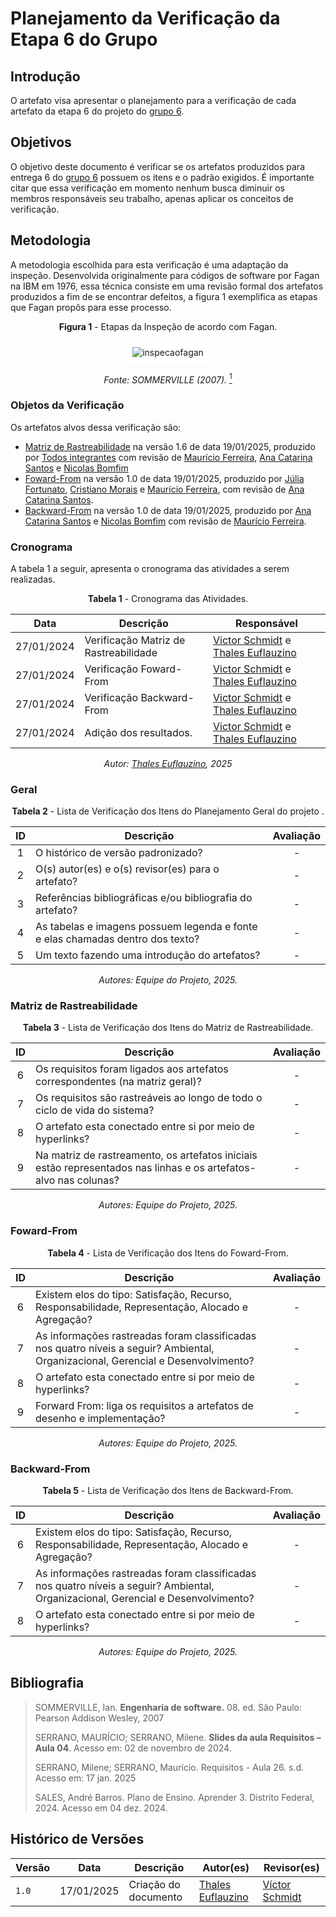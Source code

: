 # Planejamento da Verificação da Etapa 6 do Grupo

## Introdução

O artefato visa apresentar o planejamento para a verificação de cada artefato da etapa 6 do projeto do [grupo 6](https://github.com/Requisitos-de-Software/2024.2-MeuINSS).


## Objetivos

O objetivo deste documento é verificar se os artefatos produzidos para entrega 6 do [grupo 6](https://github.com/Requisitos-de-Software/2024.2-MeuINSS) possuem os itens e o padrão exigidos. É importante citar que essa verificação em momento nenhum busca diminuir os membros responsáveis seu trabalho, apenas aplicar os conceitos de verificação.

## Metodologia

A metodologia escolhida para esta verificação é uma adaptação da inspeção. Desenvolvida originalmente para códigos de software por Fagan na IBM em 1976, essa técnica consiste em uma revisão formal dos artefatos produzidos a fim de se encontrar defeitos, a figura 1 exemplifica as etapas que Fagan propôs para esse processo.

<center>

**Figura 1** - Etapas da Inspeção de acordo com Fagan.

<style>
img[alt="inspecaofagan"] {
    background-color: white;
    padding: 10px;
    border-radius: 5px;
}
</style>

![inspecaofagan](../../../assets/inspecao-fagan.png)

_Fonte: SOMMERVILLE (2007)._ <a id="anchor_5" href="#REF5"><sup>1</sup></a>

</center>

### Objetos da Verificação

Os artefatos alvos dessa verificação são:

- [Matriz de Rastreabilidade](https://requisitos-de-software.github.io/2024.2-MeuINSS/rastreabilidade/matriz/) na versão 1.6 de data 19/01/2025, produzido por [Todos integrantes](../../../../) com revisão de [Maurício Ferreira](https://github.com/mauricio-araujoo), [Ana Catarina Santos](https://github.com/an4catarina) e [Nicolas Bomfim](https://github.com/nickgehjk)
- [Foward-From](https://requisitos-de-software.github.io/2024.2-MeuINSS/rastreabilidade/foward/) na versão 1.0 de data 19/01/2025, produzido por [Júlia Fortunato](https://github.com/julia-fortunato), [Cristiano Morais](https://github.com/CristianoMoraiss) e [Maurício Ferreira](https://github.com/mauricio-araujoo), com revisão de [Ana Catarina Santos](https://github.com/an4catarina).
- [Backward-From](https://requisitos-de-software.github.io/2024.2-MeuINSS/rastreabilidade/backward-from/) na versão 1.0 de data 19/01/2025, produzido por [Ana Catarina Santos](https://github.com/an4catarina) e [Nicolas Bomfim](https://github.com/nickgehjk) com revisão de [Maurício Ferreira](https://github.com/mauricio-araujoo).

### Cronograma

A tabela 1 a seguir, apresenta o cronograma das atividades a serem realizadas.


<center>

**Tabela 1** - Cronograma das Atividades.

| Data       | Descrição                    | Responsável                                 |
| ---------- | ---------------------------- | ------------------------------------------- |
|  27/01/2024| Verificação Matriz de Rastreabilidade | [Victor Schmidt](https://github.com/moonshinerd) e [Thales Euflauzino](https://github.com/thaleseuflauzino) |
| 27/01/2024 | Verificação Foward-From |[Victor Schmidt](https://github.com/moonshinerd) e [Thales Euflauzino](https://github.com/thaleseuflauzino)  |
| 27/01/2024 | Verificação Backward-From |  [Victor Schmidt](https://github.com/moonshinerd) e [Thales Euflauzino](https://github.com/thaleseuflauzino)|
| 27/01/2024| Adição dos resultados.       |  [Victor Schmidt](https://github.com/moonshinerd) e [Thales Euflauzino](https://github.com/thaleseuflauzino)|

_Autor: [Thales Euflauzino](https://github.com/thaleseuflauzino), 2025_

</center>

### Geral

<center>

**Tabela 2** - Lista de Verificação dos Itens do Planejamento Geral do projeto .

|        ID        | Descrição                                                                                                           | Avaliação  |
| :--------------: | ------------------------------------------------------------------------------------------------------------------- | :--------: | 
| 1 | O histórico de versão padronizado? | - |
| 2 | O(s) autor(es) e o(s) revisor(es) para o artefato? | - |
| 3 | Referências bibliográficas e/ou bibliografia do artefato? | - |
| 4 | As tabelas e imagens possuem legenda e fonte e elas chamadas dentro dos texto? | - |
| 5 | Um texto fazendo uma introdução do artefatos? | - |

_Autores: Equipe do Projeto, 2025._

</center>


### Matriz de Rastreabilidade

<center>

**Tabela 3** - Lista de Verificação dos Itens do Matriz de Rastreabilidade.

|        ID        | Descrição                                                                                                           | Avaliação  |
| :--------------: | ------------------------------------------------------------------------------------------------------------------- | :--------: | 
| 6 | Os requisitos foram ligados aos artefatos correspondentes (na matriz geral)? | - |
| 7 | Os requisitos são rastreáveis ao longo de todo o ciclo de vida do sistema? | - |
| 8 | O artefato esta conectado entre si por meio de hyperlinks? | - |
| 9 | Na matriz de rastreamento, os artefatos iniciais estão representados nas linhas e os artefatos-alvo nas colunas? | - |


_Autores: Equipe do Projeto, 2025._

</center>


### Foward-From

<center>

**Tabela 4** - Lista de Verificação dos Itens do Foward-From.

|        ID        | Descrição                                                                                                           | Avaliação  |
| :--------------: | ------------------------------------------------------------------------------------------------------------------- | :--------: | 
| 6 | Existem elos do tipo: Satisfação, Recurso, Responsabilidade, Representação, Alocado e Agregação? | - |
| 7 | As informações rastreadas foram classificadas nos quatro níveis a seguir? Ambiental, Organizacional, Gerencial e Desenvolvimento? | - |
| 8 | O artefato esta conectado entre si por meio de hyperlinks? | - |
| 9 | Forward From: liga os requisitos a artefatos de desenho e implementação? | - |


_Autores: Equipe do Projeto, 2025._

</center>



### Backward-From

<center>

**Tabela 5** - Lista de Verificação dos Itens de Backward-From.

|        ID        | Descrição                                                                                                           | Avaliação  |
| :--------------: | ------------------------------------------------------------------------------------------------------------------- | :--------: | 
| 6 | Existem elos do tipo: Satisfação, Recurso, Responsabilidade, Representação, Alocado e Agregação? | - |
| 7 | As informações rastreadas foram classificadas nos quatro níveis a seguir? Ambiental, Organizacional, Gerencial e Desenvolvimento? | - |
| 8 | O artefato esta conectado entre si por meio de hyperlinks? | - |

_Autores: Equipe do Projeto, 2025._

</center>



## Bibliografia
> SOMMERVILLE, Ian. **Engenharia de software.** 08. ed. São Paulo: Pearson Addison Wesley, 2007
>
> SERRANO, MAURÍCIO; SERRANO, Milene. **Slides da aula Requisitos – Aula 04**. Acesso em: 02 de novembro de 2024.
>
> SERRANO, Milene; SERRANO, Maurício. Requisitos - Aula 26. s.d. Acesso em: 17 jan. 2025
>
> SALES, André Barros. Plano de Ensino. Aprender 3. Distrito Federal, 2024. Acesso em 04 dez. 2024.
>

## Histórico de Versões

| Versão  | Data | Descrição | Autor(es) | Revisor(es) |
| -------- | ------ | ------ | ---------- | ---------- |
| `1.0` | 17/01/2025 | Criação do documento  | [Thales Euflauzino](https://github.com/thaleseuflauzino) | [Víctor Schmidt](https://github.com/moonshinerd)  | [Victor Rodrigues](https://github.com/ViictorHugoo) |

